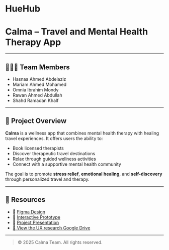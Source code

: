 # HueHub
# Calma – Travel and Mental Health Therapy App


---

## 🧑‍🤝‍🧑 Team Members

- Hasnaa Ahmed Abdelaziz  
- Mariam Ahmed Mohamed  
- Omnia Ibrahim Mondy  
- Rawan Ahmed Abdullah  
- Shahd Ramadan Khalf  

---

## 🌿 Project Overview

**Calma** is a wellness app that combines mental health therapy with healing travel experiences. It offers users the ability to:

- Book licensed therapists  
- Discover therapeutic travel destinations  
- Relax through guided wellness activities  
- Connect with a supportive mental health community  

The goal is to promote **stress relief**, **emotional healing**, and **self-discovery** through personalized travel and therapy.

---

## 📁 Resources

- 🔗 [Figma Design](<https://www.figma.com/design/UnCFdT7UNJsDqCV9dlIOnC/Hue-Hub?node-id=2-731&t=Am5lpqVxWx3MCU7V-1>)  
- 🧪 [Interactive Prototype](<https://www.figma.com/proto/UnCFdT7UNJsDqCV9dlIOnC/Hue-Hub?page-id=2%3A731&node-id=492-4929&viewport=459%2C501%2C0.05&t=Fj2SR3bJeQK0LIBn-1&scaling=scale-down&content-scaling=fixed&starting-point-node-id=816%3A17102>)  
- 🎤 [Project Presentation](<https://drive.google.com/file/d/1LUSNs1wwAAB_k6ufQIlDrzlUODiLVQfM/view?usp=drive_link>)
- [📂 View the UX research Google Drive](https://drive.google.com/drive/folders/10WSki1GveW9nYR7v-Ms0z65PkSOA14au)

---

> © 2025 Calma Team. All rights reserved.


